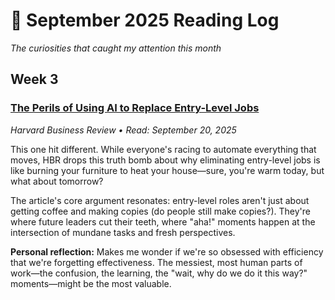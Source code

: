 # 📖 September 2025 Reading Log

*The curiosities that caught my attention this month*

## Week 3

### [The Perils of Using AI to Replace Entry-Level Jobs](https://hbr.org/2025/09/the-perils-of-using-ai-to-replace-entry-level-jobs)
*Harvard Business Review • Read: September 20, 2025*

This one hit different. While everyone's racing to automate everything that moves, HBR drops this truth bomb about why eliminating entry-level jobs is like burning your furniture to heat your house—sure, you're warm today, but what about tomorrow?

The article's core argument resonates: entry-level roles aren't just about getting coffee and making copies (do people still make copies?). They're where future leaders cut their teeth, where "aha!" moments happen at the intersection of mundane tasks and fresh perspectives.

**Personal reflection:** Makes me wonder if we're so obsessed with efficiency that we're forgetting effectiveness. The messiest, most human parts of work—the confusion, the learning, the "wait, why do we do it this way?" moments—might be the most valuable.
